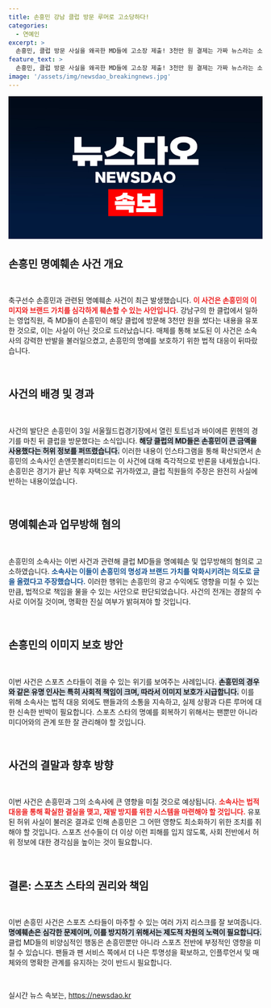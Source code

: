 ```yaml
---
title: 손흥민 강남 클럽 방문 루머로 고소당하다!
categories:
  - 연예인
excerpt: >
  손흥민, 클럽 방문 사실을 왜곡한 MD들에 고소장 제출! 3천만 원 결제는 가짜 뉴스라는 소속사의 반박과 함께 명예훼손으로 법적 대응에 나선 손흥민의 진실은? 클릭해서 모든 사실을 확인하세요!
feature_text: >
  손흥민, 클럽 방문 사실을 왜곡한 MD들에 고소장 제출! 3천만 원 결제는 가짜 뉴스라는 소속사의 반박과 함께 명예훼손으로 법적 대응에 나선 손흥민의 진실은? 클릭해서 모든 사실을 확인하세요!
image: '/assets/img/newsdao_breakingnews.jpg'
---
```


<p><img src="/assets/img/newsdao_breakingnews.jpg" alt="bookingtag 속보" /></p>

<h2 data-ke-size="size26">손흥민 명예훼손 사건 개요</h2>

<p data-ke-size="size16">&nbsp;</p>

<p>축구선수 손흥민과 관련된 명예훼손 사건이 최근 발생했습니다. <b><span style="color: #ee2323;">이 사건은 손흥민의 이미지와 브랜드 가치를 심각하게 훼손할 수 있는 사안입니다.</span></b> 강남구의 한 클럽에서 일하는 영업직원, 즉 MD들이 손흥민이 해당 클럽에 방문해 3천만 원을 썼다는 내용을 유포한 것으로, 이는 사실이 아닌 것으로 드러났습니다. 매체를 통해 보도된 이 사건은 소속사의 강력한 반발을 불러일으켰고, 손흥민의 명예를 보호하기 위한 법적 대응이 뒤따랐습니다. </p>

<p data-ke-size="size16">&nbsp;</p>

<h2 data-ke-size="size26">사건의 배경 및 경과</h2>

<p data-ke-size="size16">&nbsp;</p>

<p>사건의 발단은 손흥민이 3일 서울월드컵경기장에서 열린 토트넘과 바이에른 뮌헨의 경기를 마친 뒤 클럽을 방문했다는 소식입니다. <b><span style="background-color: #21538527;">해당 클럽의 MD들은 손흥민이 큰 금액을 사용했다는 허위 정보를 퍼뜨렸습니다.</span></b> 이러한 내용이 인스타그램을 통해 확산되면서 손흥민의 소속사인 손앤풋볼리미티드는 이 사건에 대해 즉각적으로 반론을 내세웠습니다. 손흥민은 경기가 끝난 직후 자택으로 귀가하였고, 클럽 직원들의 주장은 완전히 사실에 반하는 내용이었습니다. </p>

<p data-ke-size="size16">&nbsp;</p>

<h2 data-ke-size="size26">명예훼손과 업무방해 혐의</h2>

<p data-ke-size="size16">&nbsp;</p>

<p>손흥민의 소속사는 이번 사건과 관련해 클럽 MD들을 명예훼손 및 업무방해의 혐의로 고소하였습니다. <b><span style="color: #1a5490;">소속사는 이들이 손흥민의 명성과 브랜드 가치를 악화시키려는 의도로 글을 올렸다고 주장했습니다.</span></b> 이러한 행위는 손흥민의 광고 수익에도 영향을 미칠 수 있는 만큼, 법적으로 책임을 물을 수 있는 사안으로 판단되었습니다. 사건의 전개는 경찰의 수사로 이어질 것이며, 명확한 진실 여부가 밝혀져야 할 것입니다. </p>

<p data-ke-size="size16">&nbsp;</p>

<h2 data-ke-size="size26">손흥민의 이미지 보호 방안</h2>

<p data-ke-size="size16">&nbsp;</p>

<p>이번 사건은 스포츠 스타들이 겪을 수 있는 위기를 보여주는 사례입니다. <b><span style="background-color: #21538527;">손흥민의 경우와 같은 유명 인사는 특히 사회적 책임이 크며, 따라서 이미지 보호가 시급합니다.</span></b> 이를 위해 소속사는 법적 대응 외에도 팬들과의 소통을 지속하고, 실제 상황과 다른 루머에 대한 신속한 반박이 필요합니다. 스포츠 스타의 명예를 회복하기 위해서는 팬뿐만 아니라 미디어와의 관계 또한 잘 관리해야 할 것입니다.</p>

<p data-ke-size="size16">&nbsp;</p>

<h2 data-ke-size="size26">사건의 결말과 향후 방향</h2>

<p data-ke-size="size16">&nbsp;</p>

<p>이번 사건은 손흥민과 그의 소속사에 큰 영향을 미칠 것으로 예상됩니다. <b><span style="color: #ee2323;">소속사는 법적 대응을 통해 확실한 결실을 맺고, 재발 방지를 위한 시스템을 마련해야 할 것입니다.</span></b> 유포된 허위 사실이 불러온 결과로 인해 손흥민은 그 어떤 영향도 최소화하기 위한 조치를 취해야 할 것입니다. 스포츠 선수들이 더 이상 이런 피해를 입지 않도록, 사회 전반에서 허위 정보에 대한 경각심을 높이는 것이 필요합니다.</p>

<p data-ke-size="size16">&nbsp;</p>

<h2 data-ke-size="size26">결론: 스포츠 스타의 권리와 책임</h2>

<p data-ke-size="size16">&nbsp;</p>

<p>이번 손흥민 사건은 스포츠 스타들이 마주할 수 있는 여러 가지 리스크를 잘 보여줍니다. <b><span style="background-color: #21538527;">명예훼손은 심각한 문제이며, 이를 방지하기 위해서는 제도적 차원의 노력이 필요합니다.</span></b> 클럽 MD들의 비양심적인 행동은 손흥민뿐만 아니라 스포츠 전반에 부정적인 영향을 미칠 수 있습니다. 팬들과 팬 서비스 쪽에서 더 나은 투명성을 확보하고, 인플루언서 및 매체와의 명확한 관계를 유지하는 것이 반드시 필요합니다. </p>

<p data-ke-size="size16">&nbsp;</p>
실시간 뉴스 속보는, <a href="https://newsdao.kr" rel="dofollow">https://newsdao.kr</a>



